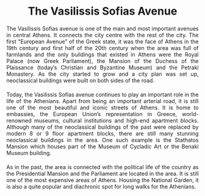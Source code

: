 <!-- Use the following commented lines to include monument coordinates and attributes (leave empty lines if the monument has no additional info)
37.975343 23.742680
History, Nature and surroundings, District History, Urban scenery 
culture, politics, architecture, history, neoclassicism, walk, gardens
One of the most important avenues of the city!
-->

<h1 align="center">The Vasilissis Sofias Avenue</h1>

<p align="justify" style="margin-top:20px;margin-bottom:20px;">
The Vasilissis Sofias avenue is one of the main and most important avenues in central Athens. It connects the city centre with the rest of the city. The first “European Avenue” of the Greek state, it was the face of Athens in the 19th century and first half of the 20th century when the area was full of farmlands and the only buildings that existed in Athens were the Royal Palace (now Greek Parliament), the Mansion of the Duchess of the Plaissance (today’s Christian and Byzantine Museum) and the Petraki Monastery. As the city started to grow and a city plan was set up, neoclassical buildings were built on both sides of the road.
</p>

<p align="justify" style="margin-top:20px;margin-bottom:20px;">
Today, the Vasilissis Sofias avenue continues to play an important role in the life of the Athenians. Apart from being an important arterial road, it is still one of the most beautiful and iconic streets of Athens. It is home to embassies, the European Union’s representation in Greece, world-renowned museums, cultural institutions and high-end apartment blocks. Although many of the neoclassical buildings of the past were replaced by modern 8 or 9 floor apartment blocks, there are still many stunning neoclassical buildings in the area. One such example is the Stathatos Mansion which houses part of the Museum of Cycladic Art or the Benaki Museum building.
</p>

<p align="justify" style="margin-top:20px;margin-bottom:20px;">
As in the past, the area is connected with the political life of the country as the Presidential Mansion and the Parliament are located in the area. It is still one of the most expensive areas of Athens. Housing the National Garden, it is also a quite popular and diachronic spot for long walks for the Athenians.
</p>
